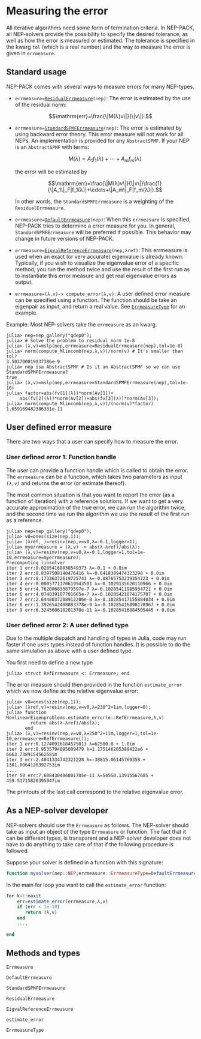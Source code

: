 # Measuring the error

All iterative algorithms need some form of termination
criteria. In NEP-PACK, all NEP-solvers provide
the possibility to specify the desired tolerance,
as well as how the error is measured or estimated.
The tolerance is specified in the kwarg  `tol` (which is a real number)
and the way to measure the error is given in `errmeasure`.

## Standard usage

NEP-PACK comes with several ways to measure errors for many NEP-types.

* `errmeasure=`[`ResidualErrmeasure`](@ref)`(nep)`: The error is estimated by the use of the residual norm:
```math
\mathrm{err}=\frac{\|M(λ)v\|}{\|v\|}.
```
* `errmeasure=`[`StandardSPMFErrmeasure`](@ref)`(nep)`: The error is estimated by using backward error theory. This error measure will not work for all NEPs. An implementation is provided for any `AbstractSPMF`. If your NEP is an `AbstractSPMF` with terms:
  ```math
  M(λ)=A_1f_1(λ)+\cdots+A_mf_m(λ)
  ```
  the error will be estimated by
  ```math
  \mathrm{err}=\frac{\|M(λ)v\|}{\|v\|}\frac{1}{\|A_1\|_F|f_1(λ)|+\cdots+\|A_m\|_F|f_m(λ)|}.
  ```
  In other words, the `StandardSPMFErrmeasure` is a weighting of
  the `ResidualErrmeasure`.
* `errmeasure=`[`DefaultErrmeasure`](@ref)`(nep)`: When this `errmeasure` is specified, NEP-PACK tries to determine a error measure for you. In general, `StandardSPMFErrmeasure` will be preferred if possible. This behavior may change in future versions of NEP-PACK.

* `errmeasure=`[`EigvalReferenceErrmeasure`](@ref)`(nep,λref)`: This errmeasure is used when an exact (or very accurate) eigenvalue is already known. Typically, if you wish to visualize the eigenvalue error of a specific method, you run the method twice and use the result of the first run as to instantiate this error measure and get real eigenvalue errors as output.

* `errmeasure=(λ,v)-> compute_error(λ,v)`: A user defined error measure can be specified using a function. The function should be take an eigenpair as input, and return a real value. See [`ErrmeasureType`](@ref) for an example.

Example: Most NEP-solvers take the `errmeasure` as an kwarg.
```julia-repl
julia> nep=nep_gallery("qdep0");
julia> # Solve the problem to residual norm 1e-8
julia> (λ,v)=mslp(nep,errmeasure=ResidualErrmeasure(nep),tol=1e-8)
julia> norm(compute_Mlincomb(nep,λ,v))/norm(v) # It's smaller than tol?
3.503700819937386e-9
julia> nep isa AbstractSPMF # Is it an AbstractSPMF so we can use StandardSPMFErrmeasure?
true
julia> (λ,v)=mslp(nep,errmeasure=StandardSPMFErrmeasure(nep),tol=1e-10)
julia> factor=abs(fv[1](λ))*norm(Av[1])+
     abs(fv[2](λ))*norm(Av[2])+abs(fv[3](λ))*norm(Av[3]);
julia> norm(compute_Mlincomb(nep,λ,v))/(norm(v)*factor)
1.659169482386331e-11
```

## User defined error measure

There are two ways that a user can specify how to measure the error.

### User defined error 1: Function handle

The user can provide a function handle
which is called to obtain the error. The `errmeasure` can be a function,
which takes two parameters as input `(λ,v)` and returns
the error (or estimate thereof).

The most common situation is that you want to report the
error (as a function of iteration) with a reference solutions.
If we want to get
a very accurate approximation of the true error, we can run the
algorithm twice, and the second time we run the algorithm
we use the result of the first run as a reference.

```julia-repl
julia> nep=nep_gallery("qdep0");
julia> v0=ones(size(nep,1));
julia> (λref,_)=resinv(nep,v=v0,λ=-0.1,logger=1);
julia> myerrmeasure = (λ,v) -> abs(λ-λref)/abs(λ);
julia> (λ,v)=resinv(nep,v=v0,λ=-0.1,logger=1,tol=1e-10,errmeasure=myerrmeasure);
Precomputing linsolver
iter 1 err:0.02854168838549373 λ=-0.1 + 0.0im
iter 2 err:0.8397508140476416 λ=-0.6418389474323298 + 0.0im
iter 3 err:0.17336372619725743 λ=-0.08765753239354723 + 0.0im
iter 4 err:0.0005771170619943501 λ=-0.1029135620110966 + 0.0im
iter 5 err:4.762006833879597e-7 λ=-0.10285411985934721 + 0.0im
iter 6 err:4.074039107701665e-7 λ=-0.10285421074175707 + 0.0im
iter 7 err:2.6448037288912206e-8 λ=-0.10285417155884034 + 0.0im
iter 8 err:1.3926542408883378e-9 λ=-0.10285416898178967 + 0.0im
iter 9 err:6.324560618281378e-11 λ=-0.10285416884505445 + 0.0im
```

### User defined error 2: A user defined type

Due to the multiple dispatch and handling of types in Julia, code
may run faster if one uses types instead of function handles. It is
possible to do the same simulation as above with a user defined
type.

You first need to define a new type
```julia-repl
julia> struct RefErrmeasure <: Errmeasure; end
```
The error measure should then provided in the function
`estimate_error` which we now define as the relative eigenvalue error:
```julia-repl
julia> v0=ones(size(nep,1));
julia> (λref,v)=resinv(nep,v=v0,λ=230^2+1im,logger=0);
julia> function NonlinearEigenproblems.estimate_error(e::RefErrmeasure,λ,v)
         return abs(λ-λref)/abs(λ);
       end
julia> (λ,v)=resinv(nep,v=v0,λ=250^2+1im,logger=1,tol=1e-10,errmeasure=RefErrmeasure());
iter 1 err:0.12740916184575013 λ=62500.0 + 1.0im
iter 2 err:0.9535794095609479 λ=1.175146205389422e6 + 6663.738915456258im
iter 3 err:2.4041334742321228 λ=-38815.06145769358 + 1301.0064120392753im
....
iter 50 err:7.608430406801785e-11 λ=54550.13915567685 + 459.51715820395947im
```
The printouts of the last call correspond to the relative eigenvalue error.


## As a NEP-solver developer

NEP-solvers should use the `Errmeasure` as follows. The NEP-solver should take
as input an object of the type `Errmeasure`  or function. The fact
that it can be different types, is transparent and a NEP-solver
developer does not have to do anything to take care of that
if the following procedure is followed.

Suppose your solver is defined in a function with this
signature:
```julia
function mysolver(nep::NEP;errmeasure::ErrmeasureType=DefaultErrmeasure(nep))
```

In the main for loop you want to call the `estimate_error` function:

```julia
for k=1:maxit
    err=estimate_error(errmeasure,λ,v)
    if (err < 1e-10)
       return (λ,v)
    end
    ....

end
```

## Methods and types

```@docs
Errmeasure
```
```@docs
DefaultErrmeasure
```
```@docs
StandardSPMFErrmeasure
```
```@docs
ResidualErrmeasure
```
```@docs
EigvalReferenceErrmeasure
```
```@docs
estimate_error
```
```@docs
ErrmeasureType
```
